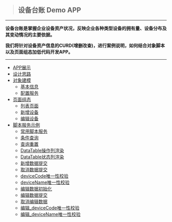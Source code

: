 > ## **设备台账 Demo APP**

---

**设备台账是掌握企业设备资产状况，反映企业各种类型设备的拥有量、设备分布及其变动情况的主要依据。**

**我们将针对设备资产信息的CURD(增删改查)，进行案例说明，如何结合对象脚本以及页面组态加低代码开发APP。**

---

* [APP展示](/docs/DeviceInfo/appShow)
* [设计思路](/docs/DeviceInfo/designFlow)
* [对象建模](/docs/DeviceInfo/ObjectData)
  * [基本信息](/docs/DeviceInfo/ObjectData/baseInfo)
  * [配置服务](/docs/DeviceInfo/ObjectData/attrConfig)
* [页面组态](/docs/DeviceInfo/PageDesign/)
  * [列表页面](/docs/DeviceInfo/PageDesign/pageList)
  * [新增设备](/docs/DeviceInfo/PageDesign/addDevice)
  * [编辑设备](/docs/DeviceInfo/PageDesign/editDevice)
* [脚本服务示例](/docs/DeviceInfo/ObjectService/)
  * [常用脚本服务](/docs/DeviceInfo/ObjectService/commonJS)
  * [条件查询](/docs/DeviceInfo/ObjectService/buttonSearch)
  * [查询重置](/docs/DeviceInfo/ObjectService/buttonReset)
  * [DataTable操作列渲染](/docs/DeviceInfo/ObjectService/dataTableOperation)
  * [DataTable状态列渲染](/docs/DeviceInfo/ObjectService/dataTableDropdown)
  * [新增数据提交](/docs/DeviceInfo/ObjectService/buttonAdd)
  * [取消数据提交](/docs/DeviceInfo/ObjectService/buttonCancel)
  * [deviceCode唯一性校验](/docs/DeviceInfo/ObjectService/deviceCodeUniq)
  * [deviceName唯一性校验](/docs/DeviceInfo/ObjectService/deviceNameUniq)
  * [编辑数据初始化](/docs/DeviceInfo/ObjectService/editDataResource)
  * [编辑数据提交](/docs/DeviceInfo/ObjectService/buttonEdit)
  * [取消编辑数据](/docs/DeviceInfo/ObjectService/buttonCancelEdit)
  * [编辑_deviceCode唯一性校验](/docs/DeviceInfo/ObjectService/editDeviceCodeUniq)
  * [编辑_deviceName唯一性校验](/docs/DeviceInfo/ObjectService/editDeviceNameUniq)